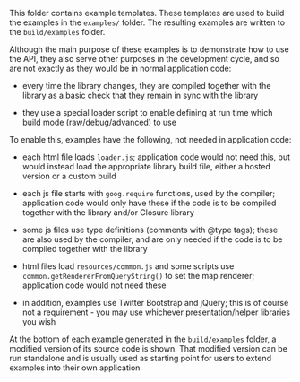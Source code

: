This folder contains example templates. These templates are used to build the examples in the `examples/` folder. The resulting examples are written to the `build/examples` folder.

Although the main purpose of these examples is to demonstrate how to use the API, they also serve other purposes in the development cycle, and so are not exactly as they would be in normal application code:

 * every time the library changes, they are compiled together with the library as a basic check that they remain in sync with the library

 * they use a special loader script to enable defining at run time which build mode (raw/debug/advanced) to use

To enable this, examples have the following, not needed in application code:

 * each html file loads `loader.js`; application code would not need this, but would instead load the appropriate library build file, either a hosted version or a custom build

 * each js file starts with `goog.require` functions, used by the compiler; application code would only have these if the code is to be compiled together with the library and/or Closure library

 * some js files use type definitions (comments with @type tags); these are also used by the compiler, and are only needed if the code is to be compiled together with the library

 * html files load `resources/common.js` and some scripts use `common.getRendererFromQueryString()` to set the map renderer; application code would not need these

 * in addition, examples use Twitter Bootstrap and jQuery; this is of course not a requirement - you may use whichever presentation/helper libraries you wish

At the bottom of each example generated in the `build/examples` folder, a modified version of its source code is shown. That modified version can be run standalone and is usually used as starting point for users to extend examples into their own application.
